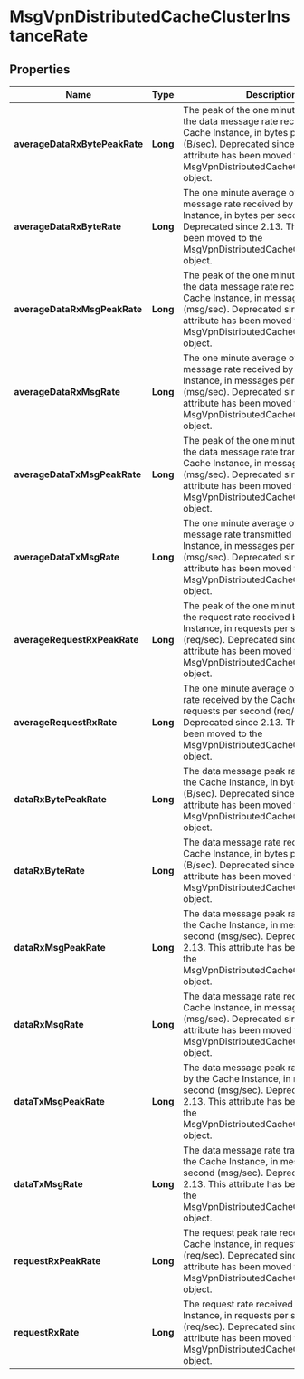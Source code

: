 
# MsgVpnDistributedCacheClusterInstanceRate

## Properties
Name | Type | Description | Notes
------------ | ------------- | ------------- | -------------
**averageDataRxBytePeakRate** | **Long** | The peak of the one minute average of the data message rate received by the Cache Instance, in bytes per second (B/sec). Deprecated since 2.13. This attribute has been moved to the MsgVpnDistributedCacheClusterInstance object. |  [optional]
**averageDataRxByteRate** | **Long** | The one minute average of the data message rate received by the Cache Instance, in bytes per second (B/sec). Deprecated since 2.13. This attribute has been moved to the MsgVpnDistributedCacheClusterInstance object. |  [optional]
**averageDataRxMsgPeakRate** | **Long** | The peak of the one minute average of the data message rate received by the Cache Instance, in messages per second (msg/sec). Deprecated since 2.13. This attribute has been moved to the MsgVpnDistributedCacheClusterInstance object. |  [optional]
**averageDataRxMsgRate** | **Long** | The one minute average of the data message rate received by the Cache Instance, in messages per second (msg/sec). Deprecated since 2.13. This attribute has been moved to the MsgVpnDistributedCacheClusterInstance object. |  [optional]
**averageDataTxMsgPeakRate** | **Long** | The peak of the one minute average of the data message rate transmitted by the Cache Instance, in messages per second (msg/sec). Deprecated since 2.13. This attribute has been moved to the MsgVpnDistributedCacheClusterInstance object. |  [optional]
**averageDataTxMsgRate** | **Long** | The one minute average of the data message rate transmitted by the Cache Instance, in messages per second (msg/sec). Deprecated since 2.13. This attribute has been moved to the MsgVpnDistributedCacheClusterInstance object. |  [optional]
**averageRequestRxPeakRate** | **Long** | The peak of the one minute average of the request rate received by the Cache Instance, in requests per second (req/sec). Deprecated since 2.13. This attribute has been moved to the MsgVpnDistributedCacheClusterInstance object. |  [optional]
**averageRequestRxRate** | **Long** | The one minute average of the request rate received by the Cache Instance, in requests per second (req/sec). Deprecated since 2.13. This attribute has been moved to the MsgVpnDistributedCacheClusterInstance object. |  [optional]
**dataRxBytePeakRate** | **Long** | The data message peak rate received by the Cache Instance, in bytes per second (B/sec). Deprecated since 2.13. This attribute has been moved to the MsgVpnDistributedCacheClusterInstance object. |  [optional]
**dataRxByteRate** | **Long** | The data message rate received by the Cache Instance, in bytes per second (B/sec). Deprecated since 2.13. This attribute has been moved to the MsgVpnDistributedCacheClusterInstance object. |  [optional]
**dataRxMsgPeakRate** | **Long** | The data message peak rate received by the Cache Instance, in messages per second (msg/sec). Deprecated since 2.13. This attribute has been moved to the MsgVpnDistributedCacheClusterInstance object. |  [optional]
**dataRxMsgRate** | **Long** | The data message rate received by the Cache Instance, in messages per second (msg/sec). Deprecated since 2.13. This attribute has been moved to the MsgVpnDistributedCacheClusterInstance object. |  [optional]
**dataTxMsgPeakRate** | **Long** | The data message peak rate transmitted by the Cache Instance, in messages per second (msg/sec). Deprecated since 2.13. This attribute has been moved to the MsgVpnDistributedCacheClusterInstance object. |  [optional]
**dataTxMsgRate** | **Long** | The data message rate transmitted by the Cache Instance, in messages per second (msg/sec). Deprecated since 2.13. This attribute has been moved to the MsgVpnDistributedCacheClusterInstance object. |  [optional]
**requestRxPeakRate** | **Long** | The request peak rate received by the Cache Instance, in requests per second (req/sec). Deprecated since 2.13. This attribute has been moved to the MsgVpnDistributedCacheClusterInstance object. |  [optional]
**requestRxRate** | **Long** | The request rate received by the Cache Instance, in requests per second (req/sec). Deprecated since 2.13. This attribute has been moved to the MsgVpnDistributedCacheClusterInstance object. |  [optional]



